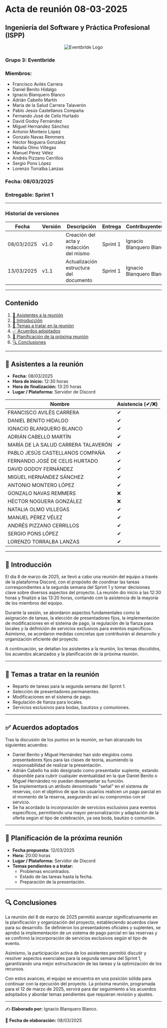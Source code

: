 # Acta de reunión 08-03-2025
## Ingeniería del Software y Práctica Profesional (ISPP)
<center><img src="https://iili.io/3BcQ3YJ.md.png" alt="Eventbride Logo"></img></center>

### Grupo 3: Eventbride

### Miembros:
- Francisco Avilés Carrera
- Daniel Benito Hidalgo
- Ignacio Blanquero Blanco
- Adrián Cabello Martín
- María de la Salud Carrera Talaverón
- Pablo Jesús Castellanos Compaña
- Fernando José de Celis Hurtado
- David Godoy Fernández
- Miguel Hernández Sánchez
- Antonio Montero López
- Gonzalo Navas Remmers
- Héctor Noguera González
- Natalia Olmo Villegas
- Manuel Pérez Vélez
- Andrés Pizzano Cerrillos
- Sergio Pons López
- Lorenzo Torralba Lanzas

### Fecha: 08/03/2025
### Entregable: Sprint 1

---

### Historial de versiones

| Fecha      | Versión | Descripción                                | Entrega  | Contribuyente(s)                    |
|------------|---------|--------------------------------------------|----------|-------------------------------------|
| 08/03/2025 | v1.0    | Creación del acta y redacción del mismo | Sprint 1 | Ignacio Blanquero Blanco |
| 13/03/2025 | v1.1   | Actualización estructura del documento | Sprint 1 | Ignacio Blanquero Blanco |

---

## Contenido
1. [👥 Asistentes a la reunión](#asistentes)
2. [📝 Introducción](#intro)
3. [📌 Temas a tratar en la reunión](#temas-a-tratar)
4. [✅ Acuerdos adoptados](#acuerdos-adoptados)
5. [📅 Planificación de la próxima reunión](#proxima-reunion)
6. [🔍 Conclusiones](#conclusiones)

---

<div id='asistentes'></div>

## 👥 Asistentes a la reunión
- **Fecha:** 08/03/2025
- **Hora de inicio:** 12:30 horas
- **Hora de finalización:** 13:20 horas
- **Lugar / Plataforma:** Servidor de Discord

| Nombre | Asistencia (✔/❌) |
|--------|-------------------|
| FRANCISCO AVILÉS CARRERA | ✔ |
| DANIEL BENITO HIDALGO | ✔  |
| IGNACIO BLANQUERO BLANCO | ✔ |
| ADRIÁN CABELLO MARTÍN | ✔ |
| MARÍA DE LA SALUD CARRERA TALAVERÓN | ✔ |
| PABLO JESÚS CASTELLANOS COMPAÑA | ✔ |
| FERNANDO JOSÉ DE CELIS HURTADO | ✔ |
| DAVID GODOY FERNÁNDEZ | ✔ |
| MIGUEL HERNÁNDEZ SÁNCHEZ | ✔ |
| ANTONIO MONTERO LÓPEZ | ✔ |
| GONZALO NAVAS REMMERS | ❌ |
| HÉCTOR NOGUERA GONZÁLEZ | ❌ |
| NATALIA OLMO VILLEGAS | ✔ |
| MANUEL PÉREZ VÉLEZ | ✔  |
| ANDRÉS PIZZANO CERRILLOS | ✔ |
| SERGIO PONS LÓPEZ | ✔ |
| LORENZO TORRALBA LANZAS | ✔ |

---

<div id='intro'></div>

## 📝 Introducción

El día 8 de marzo de 2025, se llevó a cabo una reunión del equipo a través de la plataforma Discord, con el propósito de coordinar las tareas correspondientes a la segunda semana del Sprint 1 y tomar decisiones clave sobre diversos aspectos del proyecto. La reunión dio inicio a las 12:30 horas y finalizó a las 13:20 horas, contando con la asistencia de la mayoría de los miembros del equipo.

Durante la sesión, se abordaron aspectos fundamentales como la asignación de tareas, la elección de presentadores fijos, la implementación de modificaciones en el sistema de pago, la regulación de la fianza para locales y la definición de servicios exclusivos para eventos específicos. Asimismo, se acordaron medidas concretas que contribuirán al desarrollo y organización eficiente del proyecto.

A continuación, se detallan los asistentes a la reunión, los temas discutidos, los acuerdos alcanzados y la planificación de la próxima reunión.

---

<div id='temas-a-tratar'></div>

## 📌 Temas a tratar en la reunión
- Reparto de tareas para la segunda semana del Sprint 1.
- Selección de presentadores permanentes.
- Modificaciones en el sistema de pago.
- Regulación de fianza para locales.
- Servicios exclusivos para bodas, bautizos y comuniones.

---

<div id='acuerdos-adoptados'></div>

## ✅ Acuerdos adoptados
Tras la discusión de los puntos en la reunión, se han alcanzado los siguientes acuerdos:
- Daniel Benito y Miguel Hernández han sido elegidos como presentadores fijos para las clases de teoría, asumiendo la responsabilidad de realizar la presentación.
- Adrián Cabello ha sido designado como presentador suplente, estando disponible para cubrir cualquier eventualidad en la que Daniel Benito o Miguel Hernández no puedan desempeñar su función.
- Se implementará un atributo denominado "señal" en el sistema de reservas, con el objetivo de que los usuarios realicen un pago parcial en el momento de la reserva, asegurando así su compromiso con el servicio.
- Se ha acordado la incorporación de servicios esclusivos para eventos específicos, permitiendo una mayor personalización y adaptación de la oferta según el tipo de celebración, ya sea boda, bautizo o comunión.

---

<div id='proxima-reunion'></div>

## 📅 Planificación de la próxima reunión
- **Fecha propuesta:** 12/03/2025  
- **Hora:** 20:00 horas  
- **Lugar / Plataforma:** Servidor de Discord
- **Temas pendientes o a tratar:**  
  - Problemas encontrados.  
  - Estado de las tareas hasta la fecha.  
  - Preparación de la presentación.

---

<div id='conclusiones'></div>

## 🔍 Conclusiones

La reunión del 8 de marzo de 2025 permitió avanzar significativamente en la planificación y organización del proyecto, estableciendo acuerdos clave para su desarrollo. Se definieron los presentadores oficiales y suplentes, se aprobó la implementación de un sistema de pago parcial en las reservas y se confirmó la incorporación de servicios exclusivos según el tipo de evento.

Asimismo, la participación activa de los asistentes permitió discutir y resolver aspectos esenciales para la segunda semana del Sprint 1, garantizando una mejor estructuración de las tareas y la optimización de los recursos.

Con estos avances, el equipo se encuentra en una posición sólida para continuar con la ejecución del proyecto. La próxima reunión, programada para el 12 de marzo de 2025, servirá para dar seguimiento a los acuerdos adoptados y abordar temas pendientes que requieran revisión y ajustes.

---

✍️ **Elaborado por:** Ignacio Blanquero Blanco.

📅 **Fecha de elaboración:** 08/03/2025
